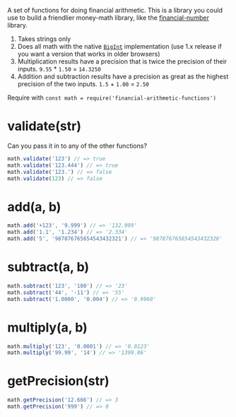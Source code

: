 A set of functions for doing financial arithmetic.  This is a library you could use to build a friendlier money-math library, like the [financial-number](https://github.com/TehShrike/financial-number) library.

1. Takes strings only
2. Does all math with the native [`BigInt`](https://developer.mozilla.org/en-US/docs/Web/JavaScript/Reference/Global_Objects/BigInt) implementation (use 1.x release if you want a version that works in older browsers)
3. Multiplication results have a precision that is twice the precision of their inputs. `9.55` * `1.50` = `14.3250`
4. Addition and subtraction results have a precision as great as the highest precision of the two inputs. `1.5` + `1.00` = `2.50`

Require with `const math = require('financial-arithmetic-functions')`

<!-- js
const math = require('./')
-->

# validate(str)

Can you pass it in to any of the other functions?

```js
math.validate('123') // => true
math.validate('123.444') // => true
math.validate('123.') // => false
math.validate(123) // => false
```

# add(a, b)

```js
math.add('+123', '9.999') // => '132.999'
math.add('1.1', '1.234') // => '2.334'
math.add('5', '987876765654543432321') // => '987876765654543432326'
```

# subtract(a, b)

```js
math.subtract('123', '100') // => '23'
math.subtract('44', '-11') // => '55'
math.subtract('1.0000', '0.004') // => '0.9960'
```

# multiply(a, b)

```js
math.multiply('123', '0.0001') // => '0.0123'
math.multiply('99.99', '14') // => '1399.86'
```

# getPrecision(str)

```js
math.getPrecision('12.666') // => 3
math.getPrecision('999') // => 0
```
